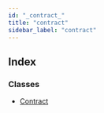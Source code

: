 ```yaml
---
id: "_contract_"
title: "contract"
sidebar_label: "contract"
---
```


## Index

### Classes

* [Contract](../classes/_contract_.contract.md)